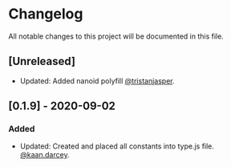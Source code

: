# Changelog

All notable changes to this project will be documented in this file.

## [Unreleased]

- Updated: Added nanoid polyfill [@tristanjasper](https://github.com/tristanjasper).

## [0.1.9] - 2020-09-02

### Added

- Updated: Created and placed all constants into type.js file. [@kaan.darcey](https://github.com/KDarcey).
